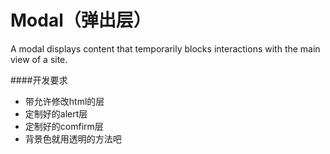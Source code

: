 # Modal（弹出层）
A modal displays content that temporarily blocks interactions with the main view of a site.

####开发要求
- 带允许修改html的层
- 定制好的alert层
- 定制好的comfirm层
- 背景色就用透明的方法吧